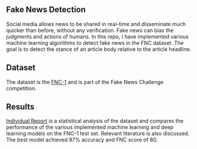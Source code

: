 
## Fake News Detection
Social media allows news to be shared in real-time and disseminate much quicker than before, without any verification. Fake news can bias the judgments and actions of humans. In this repo, I have implemented various machine learning algorithms to detect fake news in the FNC dataset. The goal is to detect the stance of an article body relative to the article headline.

## Dataset
The dataset is the [FNC-1](http://www.fakenewschallenge.org/) and is part of the Fake News Challenge competition.

## Results
[Individual Report](https://github.com/oghabi/Fake-News-Detection/blob/master/Individual%20Report.pdf) is a statistical analysis of the dataset and compares the performance of the various implemented machine learning and deep learning models on the FNC-1 test set. Relevant literature is also discussed. The best model achieved 87% accuracy and FNC score of 80.
